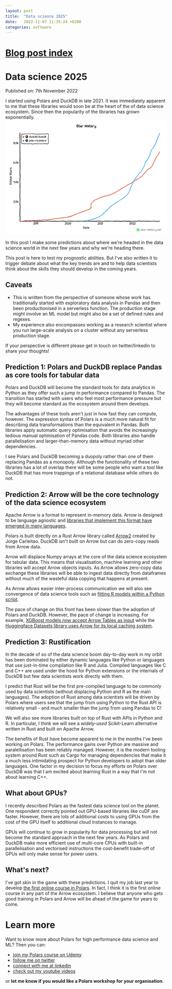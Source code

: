 ```yaml
---
layout: post
title:  "Data science 2025"
date:   2022-11-07 11:35:24 +0200
categories: software
---
```

# [Blog post index](/blog/blog_index.html)

# Data science 2025
Published on: 7th November 2022

I started using Polars and DuckDB in late 2021. It was immediately apparent to me that these libraries would soon be at the heart of the of data science ecosystem. Since then the popularity of the libraries has grown exponentially. 
![Number of GitHub stars for Polars and DuckDB](img/star-history-polars-duckdb2022117.png)

In this post I make some predictions about where we're headed in the data science world in the next few years and why we're heading there. 

This post is here to test my prognostic abilities. But I've also written it to trigger debate about what the key trends are and to help data scientists think about the skills they should develop in the coming years. 

## Caveats 
- This is written from the perspective of someone whose work has traditionally started with exploratory data analysis in Pandas and then been productionised in a serverless function. The production stage might involve an ML model but might also be a set of defined rules and regexes. 
- My experience also encompasses working as a research scientist where you run large-scale analysis on a cluster without any serverless production stage.
 
If your perspective is different please get in touch on twitter/linkedin to share your thoughts! 

## Prediction 1: Polars and DuckDB replace Pandas as core tools for tabular data
Polars and DuckDB will become the standard tools for data analytics in Python as they offer such a jump in performance compared to Pandas. The transition has started with users who feel most performance pressure but they will become standard as the ecosystem around them develops.

The advantages of these tools aren't just in how fast they can compute, however. The expression syntax of Polars is a much more natural fit for describing data transformations than the equivalent in Pandas. Both libraries apply automatic query optimisation that avoids the increasingly tedious manual optimisation of Pandas code. Both libraries also handle parallelisation and larger-than-memory data without myriad other dependencies.

I see Polars and DuckDB becoming a duopoly rather than one of them replacing Pandas as a monopoly. Although the functionality of these two libraries has a lot of overlap there will be some people who want a tool like DuckDB that has more trappings of a relational database while others do not.

## Prediction 2: Arrow will be the core technology of the data science ecosystem
Apache Arrow is a format to represent in-memory data. Arrow is designed to be language agnostic and [libraries that implement this format have emerged in many languages](https://arrow.apache.org/docs/).

Polars is built directly on a Rust Arrow library called [Arrow2](https://github.com/jorgecarleitao/arrow2) created by Jorge Carleitao. DuckDB isn't built on Arrow but can do zero-copy reads from Arrow data.

Arrow will displace Numpy arrays at the core of the data science ecosystem for tabular data. This means that visualisation, machine learning and other libraries will accept Arrow objects inputs. As Arrow allows zero-copy data exchange these libraries will be able to ingest data directly from dataframes without much of the wasteful data copying that happens at present. 

As Arrow allows easier inter-process communication we will also see convergence of data science tools such as [fitting R models within a Python script](https://arrow.apache.org/docs/r/articles/python.html#:~:text=The%20arrow%20package%20provides%20reticulate,for%20example%2C%20the%20concat_arrays%20function). 

The pace of change on this front has been slower than the adoption of Polars and DuckDB. However, the pace of change is increasing. For example, [XGBoost models now accept Arrow Tables as input](https://twitter.com/braaannigan/status/1580121004718034944) while the [Huggingface Datasets library uses Arrow for its local caching system](https://huggingface.co/docs/datasets/about_arrow).

## Prediction 3: Rustification
In the decade of so of the data science boom day-to-day work in my orbit has been dominated by either dynamic languages like Python or languages that use just-in-time compilation like R and Julia. Compiled languages like C and C++ are used under the hood for Python extensions or the internals of DuckDB but few data scientists work directly with them.

I predict that Rust will be the first pre-compiled language to be commonly used by data scientists (without displacing Python and R as the main languages). The adoption of Rust among data scientists will be driven by Polars where users see that the jump from using Python to the Rust API is relatively small - and much smaller than the jump from using Pandas to C!

We will also see more libraries built on top of Rust with APIs in Python and R. In particular, I think we will see a *widely-used* Scikit-Learn alternative written in Rust and built on Apache Arrow.

The benefits of Rust have become apparent to me in the months I've been working on Polars. The performance gains over Python are massive and paralellisation has been reliably managed. However, it is the modern tooling system around Rust such as Cargo for managing dependencies that make it a much less intimidating prospect for Python developers to adopt than older languages. One factor in my decision to focus my efforts on Polars over DuckDB was that I am excited about learning Rust in a way that I'm not about learning C++.

## What about GPUs?
I recently described Polars as the fastest data science tool on the planet. One respondent correctly pointed out GPU-based libraries like cuDF are faster. However, there are lots of additional costs to using GPUs from the cost of the GPU itself to additional cloud instances to manage.

GPUs will continue to grow in popularity for data processing but will not become the standard approach in the next few years. As Polars and DuckDB make more efficient use of multi-core CPUs with built-in parallelisation and vectorised instructions the cost-benefit trade-off of GPUs will only make sense for power users. 

## What's next?
I've got skin in the game with these predictions. I quit my job last year to develop [the first online course in Polars](https://www.udemy.com/course/data-analysis-with-polars/?referralCode=A29DCDA40D369080C05A). In fact, I think it is the first online course in any part of the Arrow ecosystem. I believe that anyone who gets good training in Polars and Arrow will be ahead of the game for years to come. 



# Learn more
Want to know more about Polars for high performance data science and ML? Then you can:
- [join my Polars course on Udemy](https://www.udemy.com/course/data-analysis-with-polars/?referralCode=A29DCDA40D369080C05A) 
- [follow me on twitter](https://twitter.com/braaannigan)
- [connect with me at linkedin](https://www.linkedin.com/in/liam-brannigan-9080b214a/)
- [check out my youtube videos](https://www.youtube.com/watch?v=nGritAo-71o)

or **let me know if you would like a Polars workshop for your organisation**.
